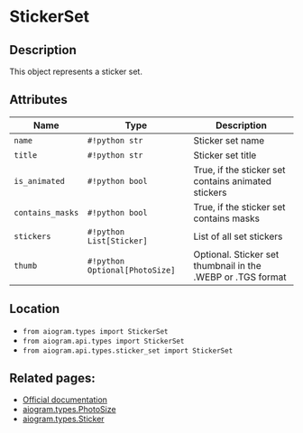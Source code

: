 # StickerSet

## Description

This object represents a sticker set.


## Attributes

| Name | Type | Description |
| - | - | - |
| `name` | `#!python str` | Sticker set name |
| `title` | `#!python str` | Sticker set title |
| `is_animated` | `#!python bool` | True, if the sticker set contains animated stickers |
| `contains_masks` | `#!python bool` | True, if the sticker set contains masks |
| `stickers` | `#!python List[Sticker]` | List of all set stickers |
| `thumb` | `#!python Optional[PhotoSize]` | Optional. Sticker set thumbnail in the .WEBP or .TGS format |



## Location

- `from aiogram.types import StickerSet`
- `from aiogram.api.types import StickerSet`
- `from aiogram.api.types.sticker_set import StickerSet`

## Related pages:

- [Official documentation](https://core.telegram.org/bots/api#stickerset)
- [aiogram.types.PhotoSize](../types/photo_size.md)
- [aiogram.types.Sticker](../types/sticker.md)
